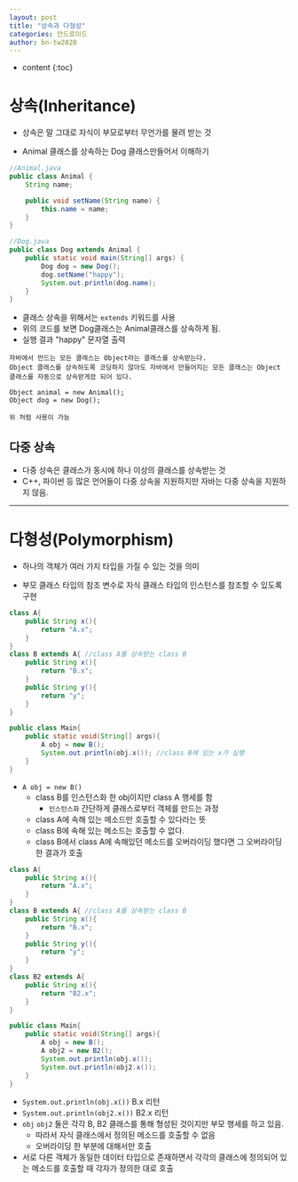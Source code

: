 ```yaml
---
layout: post
title: "상속과 다형성"
categories: 안드로이드
author: bn-tw2020
---
```

* content
{:toc}






# 상속(Inheritance)

-   상속은 말 그대로 자식이 부모로부터 무언가를 물려 받는 것

-   Animal 클래스를 상속하는 Dog 클래스만들어서 이해하기

```java
//Animal.java
public class Animal {
    String name;

    public void setName(String name) {
        this.name = name;
    }
}
```

```java
//Dog.java
public class Dog extends Animal {
    public static void main(String[] args) {
        Dog dog = new Dog();
        dog.setName("happy");
        System.out.println(dog.name);
    }
}
```

-   클래스 상속을 위해서는 `extends` 키워드를 사용
-   위의 코드를 보면 Dog클래스는 Animal클래스를 상속하게 됨.
-   실행 결과 "happy" 문자열 출력

```
자바에서 만드는 모든 클래스는 Object라는 클래스를 상속받는다.
Object 클래스를 상속하도록 코딩하지 않아도 자바에서 만들어지는 모든 클래스는 Object 클래스를 자동으로 상속받게끔 되어 있다.

Object animal = new Animal();
Object dog = new Dog();

위 처럼 사용이 가능
```

## 다중 상속

-   다중 상속은 클래스가 동시에 하나 이상의 클래스를 상속받는 것
-   C++, 파이썬 등 많은 언어들이 다중 상속을 지원하지만 자바는 다중 상속을 지원하지 않음.

---

# 다형성(Polymorphism)

-   하나의 객체가 여러 가지 타입을 가질 수 있는 것을 의미

-   부모 클래스 타입의 참조 변수로 자식 클래스 타입의 인스턴스를 참조할 수 있도록 구현

```java
class A{
    public String x(){
        return "A.x";
    }
}
class B extends A{ //class A를 상속받는 class B
    public String x(){
        return "B.x";
    }
    public String y(){
        return "y";
    }
}

public class Main{
    public static void(String[] args){
        A obj = new B();
        System.out.println(obj.x()); //class B에 있는 x가 실행
    }
}
```

-   `A obj = new B()`
    -   class B를 인스턴스화 한 obj이지만 class A 행세를 함
        -   `인스턴스화` 간단하게 클래스로부터 객체를 만드는 과정
    -   class A에 속해 있는 메소드만 호출할 수 있다라는 뜻
    -   class B에 속해 있는 메소드는 호출할 수 없다.
    -   class B에서 class A에 속해있던 메소드를 오버라이딩 했다면 그 오버라이딩한 결과가 호출

```java
class A{
    public String x(){
        return "A.x";
    }
}
class B extends A{ //class A를 상속받는 class B
    public String x(){
        return "B.x";
    }
    public String y(){
        return "y";
    }
}
class B2 extends A{
    public String x(){
        return "B2.x";
    }
}

public class Main{
    public static void(String[] args){
        A obj = new B();
        A obj2 = new B2();
        System.out.println(obj.x());
        System.out.println(obj2.x());
    }
}
```

-   `System.out.println(obj.x())` B.x 리턴
-   `System.out.println(obj2.x())` B2.x 리턴
-   `obj` `obj2` 둘은 각각 B, B2 클래스를 통해 형성된 것이지만 부모 행세를 하고 있음.
    -   따라서 자식 클래스에서 정의된 메소드를 호출할 수 없음
    -   오버라이딩 한 부분에 대해서만 호출
-   서로 다른 객체가 동일한 데이터 타입으로 존재하면서 각각의 클래스에 정의되어 있는 메소드를 호출할 때 각자가 정의한 대로 호출
